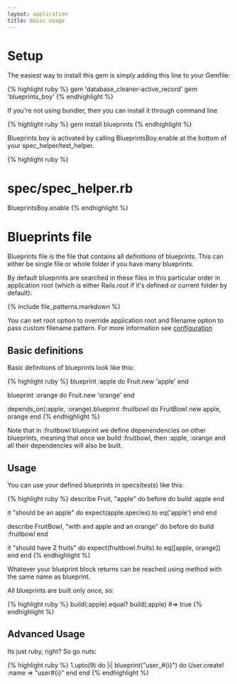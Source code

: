 ```yaml
---
layout: application
title: Basic usage
---
```


# Setup

The easiest way to install this gem is simply adding this line to your Gemfile:

{% highlight ruby %}
gem 'database_cleaner-active_record'
gem 'blueprints_boy'
{% endhighlight %}


If you're not using bundler, then you can install it through command line

{% highlight ruby %}
gem install blueprints
{% endhighlight %}

Blueprints boy is activated by calling BlueprintsBoy.enable at the bottom of your spec_helper/test_helper.

{% highlight ruby %}
# spec/spec_helper.rb
BlueprintsBoy.enable
{% endhighlight %}

# Blueprints file

Blueprints file is the file that contains all definitions of blueprints. This can either be single file or whole folder
if you have many blueprints.

By default blueprints are searched in these files in this particular order in application root (which is either Rails.root if it's defined or current folder by default):

{% include file_patterns.markdown %}

You can set root option to override application root and filename option to pass custom filename pattern. For more information see [configuration](/blueprints_boy/configuration)

## Basic definitions

Basic definitions of blueprints look like this:

{% highlight ruby %}
blueprint :apple do
  Fruit.new 'apple'
end

blueprint :orange do
  Fruit.new 'orange'
end

depends_on(:apple, :orange).blueprint :fruitbowl do
  FruitBowl.new apple, orange
end
{% endhighlight %}

Note that in :fruitbowl blueprint we define depenendencies on other blueprints, meaning that once we build
:fruitbowl, then :apple, :orange and all their dependencies will also be built.

## Usage

You can use your defined blueprints in specs(tests) like this:

{% highlight ruby %}
describe Fruit, "apple" do
  before do
    build :apple
  end

  it "should be an apple" do
    expect(apple.species).to eq('apple')
  end
end

describe FruitBowl, "with and apple and an orange" do
  before do
    build :fruitbowl
  end

  it "should have 2 fruits" do
    expect(fruitbowl.fruits).to eq([apple, orange])
  end
end
{% endhighlight %}

Whatever your blueprint block returns can be reached using method with the same name as blueprint.

All blueprints are built only once, so:

{% highlight ruby %}
build(:apple).equal? build(:apple) #=> true
{% endhighlight %}

## Advanced Usage

Its just ruby, right? So go nuts:

{% highlight ruby %}
1.upto(9) do |i|
  blueprint("user_#{i}") do
    User.create! :name => "user#{i}"
  end
end
{% endhighlight %}
